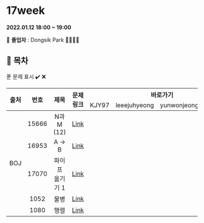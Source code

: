 # 17week

**2022.01.12 18:00 ~ 19:00**

:loudspeaker: **졸업자** : Dongsik Park 🎉🎉🎉🎉

## :bookmark_tabs: 목차

푼 문제 표시 ✔️ ❌

<table>
    <thead align="center">
        <tr>
            <th rowspan ="2" >출처</th>
            <th rowspan ="2">번호</th>
            <th rowspan ="2">제목</th>
            <th rowspan ="2">문제링크</th>
            <th colspan ="4">바로가기</th>
        </tr>
         <tr>
            <td>KJY97</td>
            <td>leeejuhyeong</td>
            <td>yunwonjeong</td>
            <td>ChaerinYu</td>
        </tr>
    </thead>
    <tbody  align="center">
    	<tr>
    		<td rowspan="5">BOJ</td>
    		<td>15666</td>
    		<td>N과 M (12)</td>
    		<td><a href="https://www.acmicpc.net/problem/15666">Link</a></td>
            <td><a href=" "> </a></td>
            <td><a href=" "> </a></td>
            <td><a href=" "> </a></td>
            <td><a href=" "> </a></td>
    	</tr>
    	<tr>
    		<td>16953</td>
    		<td>A → B</td>
    		<td><a href="https://www.acmicpc.net/problem/16953">Link</a></td>
    		<td><a href=" "> </a></td>
    		<td><a href=" "> </a></td>
    		<td><a href=" "> </a></td>
    		<td><a href=" "> </a></td>
    	</tr>
      <tr>
    		<td>17070</td>
    		<td>파이프 옮기기 1</td>
    		<td><a href="https://www.acmicpc.net/problem/17070">Link</a></td>
    		<td><a href=" "> </a></td>
    		<td><a href=" "> </a></td>
    		<td><a href=" "> </a></td>
    		<td><a href=""> </a></td>
    	</tr>
      <tr>
    		<td>1052</td>
    		<td>물병</td>
    		<td><a href="https://www.acmicpc.net/problem/1052">Link</a></td>
    		<td><a href=" "> </a></td>
    		<td><a href=" "> </a></td>
    		<td><a href=" "> </a></td>
    		<td><a href=" "> </a></td>
    	</tr>
      <tr>
    		<td>1080</td>
    		<td>행렬</td>
    		<td><a href="https://www.acmicpc.net/problem/1080">Link</a></td>
    		<td><a href=" ">  </a></td>
    		<td><a href=" "> </a></td>
    		<td><a href=" "> </a></td>
    		<td><a href=" "> </a></td>
    	</tr>
    </tbody>
</table>

